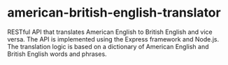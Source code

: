 # american-british-english-translator
RESTful API that translates American English to British English and vice versa. The API is implemented using the Express framework and Node.js. The translation logic is based on a dictionary of American English and British English words and phrases.
